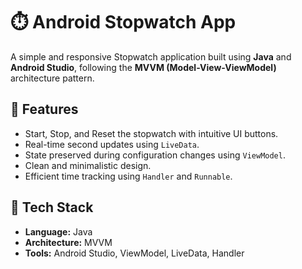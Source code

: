 # ⏱️ Android Stopwatch App

A simple and responsive Stopwatch application built using **Java** and **Android Studio**, following the **MVVM (Model-View-ViewModel)** architecture pattern.

## 📱 Features

- Start, Stop, and Reset the stopwatch with intuitive UI buttons.
- Real-time second updates using `LiveData`.
- State preserved during configuration changes using `ViewModel`.
- Clean and minimalistic design.
- Efficient time tracking using `Handler` and `Runnable`.

## 🧠 Tech Stack

- **Language:** Java  
- **Architecture:** MVVM  
- **Tools:** Android Studio, ViewModel, LiveData, Handler
